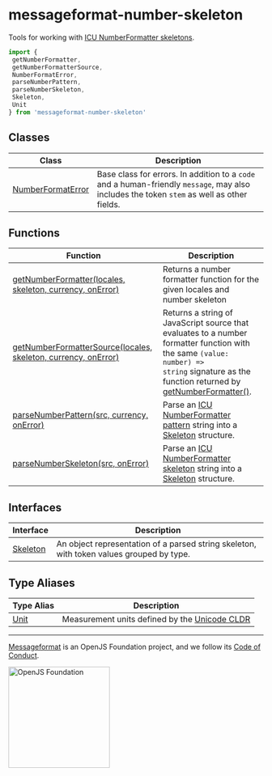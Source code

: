 # messageformat-number-skeleton

Tools for working with [ICU NumberFormatter skeletons](https://github.com/unicode-org/icu/blob/master/docs/userguide/format_parse/numbers/skeletons.md)<!-- -->.

```js
import {
 getNumberFormatter,
 getNumberFormatterSource,
 NumberFormatError,
 parseNumberPattern,
 parseNumberSkeleton,
 Skeleton,
 Unit
} from 'messageformat-number-skeleton'

```

## Classes

|  Class | Description |
|  --- | --- |
|  [NumberFormatError](https://github.com/messageformat/skeletons/blob/master/packages/number-skeleton/docs/messageformat-number-skeleton.numberformaterror.md) | Base class for errors. In addition to a <code>code</code> and a human-friendly <code>message</code>, may also includes the token <code>stem</code> as well as other fields. |

## Functions

|  Function | Description |
|  --- | --- |
|  [getNumberFormatter(locales, skeleton, currency, onError)](https://github.com/messageformat/skeletons/blob/master/packages/number-skeleton/docs/messageformat-number-skeleton.getnumberformatter.md) | Returns a number formatter function for the given locales and number skeleton |
|  [getNumberFormatterSource(locales, skeleton, currency, onError)](https://github.com/messageformat/skeletons/blob/master/packages/number-skeleton/docs/messageformat-number-skeleton.getnumberformattersource.md) | Returns a string of JavaScript source that evaluates to a number formatter function with the same <code>(value: number) =&gt; string</code> signature as the function returned by [getNumberFormatter()](https://github.com/messageformat/skeletons/blob/master/packages/number-skeleton/docs/messageformat-number-skeleton.getnumberformatter.md)<!-- -->. |
|  [parseNumberPattern(src, currency, onError)](https://github.com/messageformat/skeletons/blob/master/packages/number-skeleton/docs/messageformat-number-skeleton.parsenumberpattern.md) | Parse an [ICU NumberFormatter pattern](http://unicode.org/reports/tr35/tr35-numbers.html#Number_Format_Patterns) string into a [Skeleton](https://github.com/messageformat/skeletons/blob/master/packages/number-skeleton/docs/messageformat-number-skeleton.skeleton.md) structure. |
|  [parseNumberSkeleton(src, onError)](https://github.com/messageformat/skeletons/blob/master/packages/number-skeleton/docs/messageformat-number-skeleton.parsenumberskeleton.md) | Parse an [ICU NumberFormatter skeleton](https://github.com/unicode-org/icu/blob/master/docs/userguide/format_parse/numbers/skeletons.md) string into a [Skeleton](https://github.com/messageformat/skeletons/blob/master/packages/number-skeleton/docs/messageformat-number-skeleton.skeleton.md) structure. |

## Interfaces

|  Interface | Description |
|  --- | --- |
|  [Skeleton](https://github.com/messageformat/skeletons/blob/master/packages/number-skeleton/docs/messageformat-number-skeleton.skeleton.md) | An object representation of a parsed string skeleton, with token values grouped by type. |

## Type Aliases

|  Type Alias | Description |
|  --- | --- |
|  [Unit](https://github.com/messageformat/skeletons/blob/master/packages/number-skeleton/docs/messageformat-number-skeleton.unit.md) | Measurement units defined by the [Unicode CLDR](https://github.com/unicode-org/cldr/blob/d4d77a2/common/validity/unit.xml) |

---

[Messageformat](https://messageformat.github.io/) is an OpenJS Foundation project, and we follow its [Code of Conduct](https://github.com/openjs-foundation/cross-project-council/blob/master/CODE_OF_CONDUCT.md).

<a href="https://openjsf.org">
<img width=200 alt="OpenJS Foundation" src="https://messageformat.github.io/messageformat/logo/openjsf.svg" />
</a>